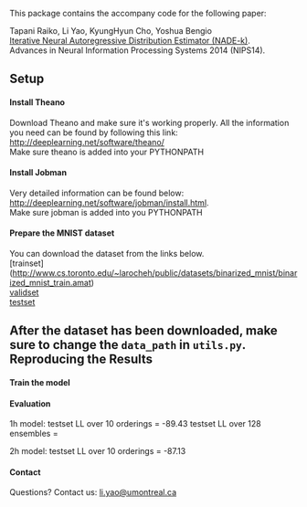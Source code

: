 This package contains the accompany code for the following paper:

Tapani Raiko, Li Yao, KyungHyun Cho, Yoshua Bengio  
[Iterative Neural Autoregressive Distribution Estimator (NADE-k)](http://arxiv.org/abs/1406.1485).   
Advances in Neural Information Processing Systems 2014 (NIPS14).

Setup
---------------------
#### Install Theano

Download Theano and make sure it's working properly.  All the
information you need can be found by following this link:
http://deeplearning.net/software/theano/  
Make sure theano is added into your PYTHONPATH

#### Install Jobman
Very detailed information can be found below:  
http://deeplearning.net/software/jobman/install.html.  
Make sure jobman is added into you PYTHONPATH
 
#### Prepare the MNIST dataset
You can download the dataset from the links below.  
[trainset]
(http://www.cs.toronto.edu/~larocheh/public/datasets/binarized_mnist/binarized_mnist_train.amat)  
[validset](http://www.cs.toronto.edu/~larocheh/public/datasets/binarized_mnist/binarized_mnist_valid.amat)  
[testset](http://www.cs.toronto.edu/~larocheh/public/datasets/binarized_mnist/binarized_mnist_test.amat)

After the dataset has been downloaded, make sure to change the <code>data_path</code> in <code>utils.py</code>.   
Reproducing the Results 
---------------------
#### Train the model
#### Evaluation

1h model: 
testset LL over 10 orderings = -89.43
testset LL over 128 ensembles = 

2h model:
testset LL over 10 orderings = -87.13

#### Contact

Questions? Contact us: li.yao@umontreal.ca